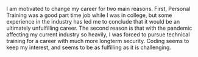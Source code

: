 I am motivated to change my career for two main reasons. First, Personal Training was a good part time job while I was in college, but some experience in the industry has led me to conclude that it would be an ultimately unfulfilling career. The second reason is that with the pandemic affecting my current industry so heavily, I was forced to pursue technical training for a career with much more longterm security. Coding seems to keep my interest, and seems to be as fulfilling as it is challenging.
